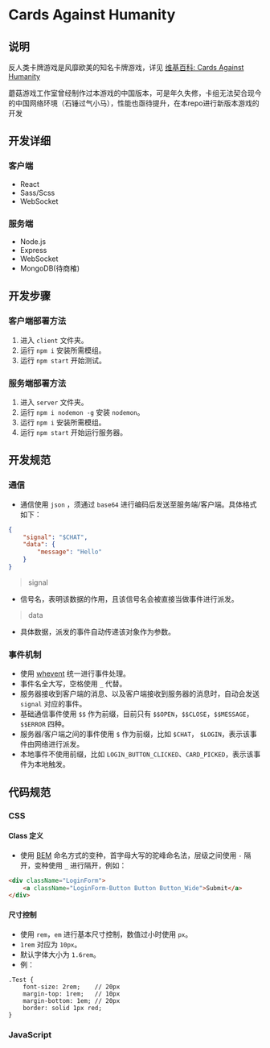 # Cards Against Humanity

## 说明

反人类卡牌游戏是风靡欧美的知名卡牌游戏，详见 [维基百科: Cards Against Humanity](https://en.wikipedia.org/wiki/Cards_Against_Humanity)

蘑菇游戏工作室曾经制作过本游戏的中国版本，可是年久失修，卡组无法契合现今的中国网络环境（石锤过气小马），性能也亟待提升，在本repo进行新版本游戏的开发

## 开发详细

### 客户端

* React
* Sass/Scss
* WebSocket

### 服务端

* Node.js
* Express
* WebSocket
* MongoDB(待商榷)

## 开发步骤

### 客户端部署方法

1. 进入 `client` 文件夹。
2. 运行 `npm i` 安装所需模组。
3. 运行 `npm start` 开始测试。

### 服务端部署方法

1. 进入 `server` 文件夹。
2. 运行 `npm i nodemon -g` 安装 `nodemon`。
3. 运行 `npm i` 安装所需模组。
4. 运行 `npm start` 开始运行服务器。

## 开发规范

### 通信

* 通信使用 `json` ，须通过 `base64` 进行编码后发送至服务端/客户端。具体格式如下：

```json
{
	"signal": "$CHAT",
	"data": {
		"message": "Hello"
	} 
}
```

> signal

* 信号名，表明该数据的作用，且该信号名会被直接当做事件进行派发。

> data

* 具体数据，派发的事件自动传递该对象作为参数。

### 事件机制

* 使用 [whevent](https://www.npmjs.com/package/whevent) 统一进行事件处理。
* 事件名全大写，空格使用 `_` 代替。
* 服务器接收到客户端的消息、以及客户端接收到服务器的消息时，自动会发送 `signal` 对应的事件。
* 基础通信事件使用 `$$` 作为前缀，目前只有 `$$OPEN`，`$$CLOSE`，`$$MESSAGE`，`$$ERROR` 四种。
* 服务器/客户端之间的事件使用 `$` 作为前缀，比如 `$CHAT`， `$LOGIN`，表示该事件由网络进行派发。
* 本地事件不使用前缀，比如 `LOGIN_BUTTON_CLICKED`、`CARD_PICKED`，表示该事件为本地触发。

## 代码规范

### CSS

#### Class 定义

* 使用 [BEM](http://getbem.com/naming/) 命名方式的变种，首字母大写的驼峰命名法，层级之间使用 `-` 隔开，变种使用 `_` 进行隔开，例如：

```html
<div className="LoginForm">
	<a className="LoginForm-Button Button Button_Wide">Submit</a>
</div>
```

#### 尺寸控制

* 使用 `rem`，`em` 进行基本尺寸控制，数值过小时使用 `px`。
* `1rem` 对应为 `10px`。
* 默认字体大小为 `1.6rem`。
* 例：

```
.Test {
	font-size: 2rem;	// 20px
	margin-top: 1rem;	// 10px
	margin-bottom: 1em;	// 20px
	border: solid 1px red;
}
```

### JavaScript
